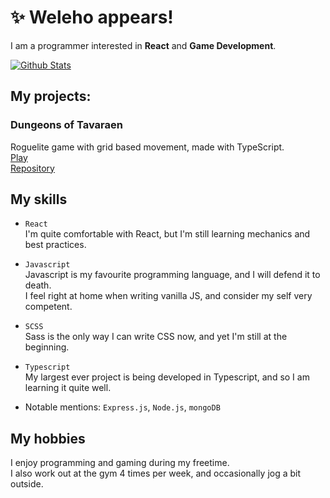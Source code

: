 # ✨ Weleho appears!

I am a programmer interested in **React** and **Game Development**.

[![Github Stats](https://github-readme-stats.vercel.app/api?username=welehobruder?count_private=true&show_icons=true&theme=dark)](https://github.com/anuraghazra/github-readme-stats)

## My projects:

  ### Dungeons of Tavaraen
  Roguelite game with grid based movement, made with TypeScript.  
  [Play](https://welehobruder.github.io/Dungeons-of-Tavaraen/)  
  [Repository](https://github.com/WelehoBRUDER/Dungeons-of-Tavaraen)
  
## My skills

  - ``React``  
     I'm quite comfortable with React, but I'm still learning mechanics and best practices.
     
  - ``Javascript``  
     Javascript is my favourite programming language, and I will defend it to death.  
     I feel right at home when writing vanilla JS, and consider my self very competent.
     
  - ``SCSS``  
     Sass is the only way I can write CSS now, and yet I'm still at the beginning.
     
   - ``Typescript``  
     My largest ever project is being developed in Typescript, and so I am learning it quite well.
     
   - Notable mentions: ``Express.js``, ``Node.js``, ``mongoDB``
  
  
 ## My hobbies
 I enjoy programming and gaming during my freetime.  
 I also work out at the gym 4 times per week, and occasionally jog a bit outside.


